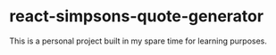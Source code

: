 # react-simpsons-quote-generator
This is a personal project built in my spare time for learning purposes.
